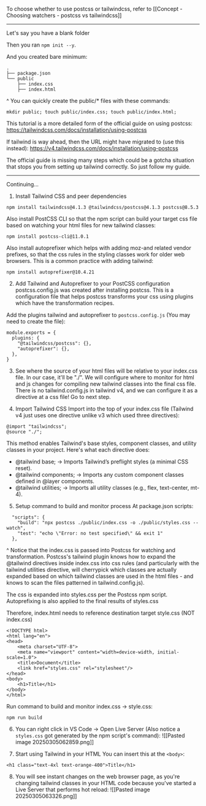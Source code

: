 To choose whether to use postcss or tailwindcss, refer to [[Concept - Choosing watchers - postcss vs tailwindcss]]

---

Let's say you have a blank folder

Then you ran `npm init --y`.

And you created bare minimum:
```
.
├── package.json
└── public
    ├── index.css
    ├── index.html
```

^ You can quickly create the public/* files with these commands:
```
mkdir public; touch public/index.css; touch public/index.html;
```

This tutorial is a more detailed form of the official guide on using postcss:
https://tailwindcss.com/docs/installation/using-postcss

If tailwind is way ahead, then the URL might have migrated to (use this instead):
https://v4.tailwindcss.com/docs/installation/using-postcss

The official guide is missing many steps which could be a gotcha situation that stops you from setting up tailwind correctly. So just follow my guide.

---

Continuing...

1. Install Tailwind CSS and peer dependencies
```
npm install tailwindcss@4.1.3 @tailwindcss/postcss@4.1.3 postcss@8.5.3
```

Also install PostCSS CLI so that the npm script can build your target css file based on watching your html files for new tailwind classes:
```
npm install postcss-cli@11.0.1
```

Also install autoprefixer which helps with adding moz-and related vendor prefixes, so that the css rules in the styling classes work for older web browsers. This is a common practice with adding tailwind:
```
npm install autoprefixer@10.4.21
```


2. Add Tailwind and Autoprefixer to your PostCSS configuration
postcss.config.js was created after installing postcss. This is a configuration file that helps postcss transforms your css using plugins which have the transformation recipes.

Add the plugins tailwind and autoprefixer to `postcss.config.js` (You may need to create the file):
```
module.exports = {
  plugins: {
    "@tailwindcss/postcss": {},
    "autoprefixer": {},
  },
}
```


3. See where the source of your html files will be relative to your index.css file. In our case, it'll be "./". We will configure where to monitor for html and js changes for compiling new tailwind classes into the final css file. There is no tailwind.config.js in tailwind v4, and we can configure it as a directive at a css file! Go to next step.
   
4. Import Tailwind CSS
Import into the top of your index.css file (Tailwind v4 just uses one directive unlike v3 which used three directives):
```
@import "tailwindcss";
@source "./";
```

This method enables Tailwind's base styles, component classes, and utility classes in your project. Here's what each directive does:

- @tailwind base; → Imports Tailwind’s preflight styles (a minimal CSS reset).
- @tailwind components; → Imports any custom component classes defined in @layer components.
- @tailwind utilities; → Imports all utility classes (e.g., flex, text-center, mt-4).

5. Setup command to build and monitor process
At package.json scripts:
```
  "scripts": {
    "build": "npx postcss ./public/index.css -o ./public/styles.css --watch",
    "test": "echo \"Error: no test specified\" && exit 1"
  },
```

^ Notice that the index.css is passed into Postcss for watching and transformation. Postcss's tailwind plugin knows how to expand the @tailwind directives inside index.css into css rules (and particularly with the tailwind utilities directive, will cherrypick which classes are actually expanded based on which tailwind classes are used in the html files - and knows to scan the files patterned in tailwind.config.js). 

The css is expanded into styles.css per the Postcss npm script. Autoprefixing is also applied to the final results of styles.css

Therefore, index.html needs to reference destination target style.css (NOT index.css)
```
<!DOCTYPE html>
<html lang="en">
<head>
    <meta charset="UTF-8">
    <meta name="viewport" content="width=device-width, initial-scale=1.0">
    <title>Document</title>
    <link href="styles.css" rel="stylesheet"/>
</head>
<body>
    <h1>Title</h1>
</body>
</html>
```

Run command to build and monitor index.css -> style.css:
```
npm run build
```

6. You can right click in VS Code -> Open Live Server (Also notice a `styles.css` got generated by the npm script's command):
![[Pasted image 20250305062859.png]]

7. Start using Tailwind in your HTML
You can insert this at the `<body>`:
```
<h1 class="text-4xl text-orange-400">Title</h1>
```


8. You will see instant changes on the web browser page, as you're changing tailwind classes in your HTML code because you've started a Live Server that performs hot reload:
![[Pasted image 20250305063326.png]]
